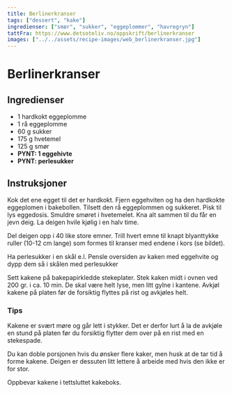 ```yaml
---
title: Berlinerkranser
tags: ["dessert", "kake"]
ingredienser: ["smør", "sukker", "eggeplommer", "havregryn"]
tattFra: https://www.detsoteliv.no/oppskrift/berlinerkranser
images: ["../../assets/recipe-images/web_berlinerkranser.jpg"]
---
```


# Berlinerkranser

## Ingredienser

- 1 hardkokt eggeplomme
- 1 rå eggeplomme
- 60 g sukker
- 175 g hvetemel
- 125 g smør
- **PYNT: 1 eggehivte**
- **PYNT: perlesukker**

## Instruksjoner

Kok det ene egget til det er hardkokt. Fjern eggehviten og ha den hardkokte eggeplomen i bakebollen. Tilsett den rå eggeplommen og sukkeret. Pisk til lys eggedosis. Smuldre smøret i hvetemelet. Kna alt sammen til du får en jevn deig. La deigen hvile kjølig i en halv time.

Del deigen opp i 40 like store emner. Trill hvert emne til knapt blyanttykke ruller (10-12 cm lange) som formes til kranser med endene i kors (se bildet).

Ha perlesukker i en skål e.l. Pensle oversiden av kaken med eggehvite og dypp dem så i skålen med perlesukker

Sett kakene på bakepapirkledde stekeplater. Stek kaken midt i ovnen ved 200 gr. i ca. 10 min. De skal være helt lyse, men litt gylne i kantene. Avkjøl kakene på platen før de forsiktig flyttes på rist og avkjøles helt.

### Tips

Kakene er svært møre og går lett i stykker. Det er derfor lurt å la de avkjøle en stund på platen før du forsiktig flytter dem over på en rist med en stekespade.

Du kan doble porsjonen hvis du ønsker flere kaker, men husk at de tar tid å forme kakene. Deigen er dessuten litt lettere å arbeide med hvis den ikke er for stor.

Oppbevar kakene i tettsluttet kakeboks.
